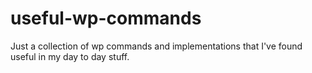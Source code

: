 # useful-wp-commands
Just a collection of wp commands and implementations that I've found useful in my day to day stuff.

